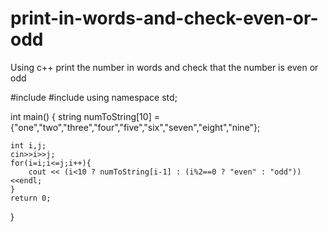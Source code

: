 # print-in-words-and-check-even-or-odd
Using c++ print the number in words and check that the number is even or odd


#include <iostream>
#include <cstdio>
using namespace std;

int main() {
    string numToString[10] = {"one","two","three","four","five","six","seven","eight","nine"};
 
    int i,j;
    cin>>i>>j;
    for(i=i;i<=j;i++){
        cout << (i<10 ? numToString[i-1] : (i%2==0 ? "even" : "odd")) <<endl;
    }
    return 0;
}
